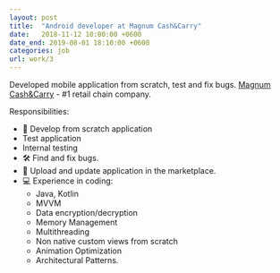 ```yaml
---
layout: post
title:  "Android developer at Magnum Cash&Carry"
date:   2018-11-12 10:00:00 +0600
date_end: 2019-08-01 18:10:00 +0600
categories: job
url: work/3
---
```

Developed mobile application from scratch, test and fix bugs.
[Magnum Cash&Carry][magnum] - #1 retail chain company.

Responsibilities:
 - 📱 Develop from scratch application
 - Test application
 - Internal testing
 - 🛠 Find and fix bugs.
 - 📲 Upload and update application in the marketplace.
 - 💻 Experience in coding:
    - Java, Kotlin
    - MVVM
    - Data encryption/decryption
    - Memory Management
    - Multithreading
    - Non native custom views from scratch
    - Animation Optimization
    - Architectural Patterns.

[magnum]: http://magnum.kz/
